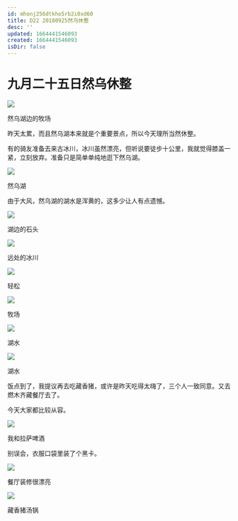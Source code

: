 ```yaml
---
id: mhonj256dtkho5rb2i0xd60
title: D22 20180925然乌休整
desc: ''
updated: 1664441546093
created: 1664441546093
isDir: false
---
```

# 九月二十五日然乌休整

![](https://ridemypic.oss-cn-chengdu.aliyuncs.com/rideimg/2616645-17f01db1bc132cd3.jpg)  

然乌湖边的牧场

昨天太累，而且然乌湖本来就是个重要景点，所以今天理所当然休整。

有的骑友准备去来古冰川，冰川虽然漂亮，但听说要徒步十公里，我就觉得膝盖一紧，立刻放弃。准备只是简单单纯地逛下然乌湖。

![](https://ridemypic.oss-cn-chengdu.aliyuncs.com/rideimg/2616645-b16268f92f173c7f.jpg)  

然乌湖

由于大风，然乌湖的湖水是浑黄的，这多少让人有点遗憾。

![](https://ridemypic.oss-cn-chengdu.aliyuncs.com/rideimg/2616645-35ec3f82fd9eed7e.jpg)  

湖边的石头

  

![](https://ridemypic.oss-cn-chengdu.aliyuncs.com/rideimg/2616645-12f45d60d049e277.jpg)  

远处的冰川

  

![](https://ridemypic.oss-cn-chengdu.aliyuncs.com/rideimg/2616645-9e3c05cc86f80362.jpg)  

轻松

  

![](https://ridemypic.oss-cn-chengdu.aliyuncs.com/rideimg/2616645-b80869ebd21d7cb0.jpg)  

牧场

  

![](https://ridemypic.oss-cn-chengdu.aliyuncs.com/rideimg/2616645-14d62d9eb3402d87.jpg)  

湖水

  

![](https://ridemypic.oss-cn-chengdu.aliyuncs.com/rideimg/2616645-625053a47ed65736.jpg)  

湖水

饭点到了，我提议再去吃藏香猪，或许是昨天吃得太嗨了，三个人一致同意。又去燃木齐藏餐厅去了。

今天大家都比较从容。

![](https://ridemypic.oss-cn-chengdu.aliyuncs.com/rideimg/2616645-690e471bc80aee26.jpg)  

我和拉萨啤酒

别误会，衣服口袋里装了个黑卡。

![](https://ridemypic.oss-cn-chengdu.aliyuncs.com/rideimg/2616645-4c7a67f3f8c6f57e.jpg)  

餐厅装修很漂亮

  

![](https://ridemypic.oss-cn-chengdu.aliyuncs.com/rideimg/2616645-ae273fb8bc8e8d6a.jpg)  

藏香猪汤锅

